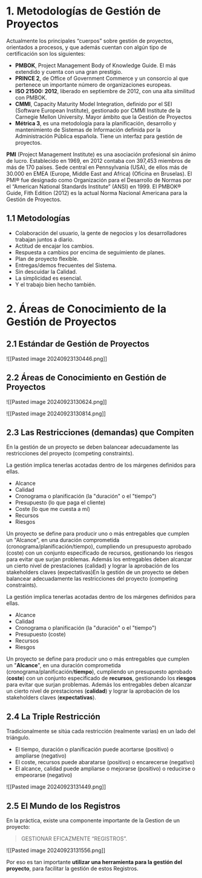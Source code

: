 # 1. Metodologías de Gestión de Proyectos
Actualmente los principales “cuerpos” sobre gestión de proyectos, orientados a procesos, y que además cuentan con algún tipo de certificación son los siguientes:
- **PMBOK**, Project Management Body of Knowledge Guide. El más extendido y cuenta con una gran prestigio.
- **PRINCE 2**, de Office of Government Commerce y un consorcio al que pertenece un importante número de organizaciones europeas.
- **ISO 21500: 2012**, liberado en septiembre de 2012, con una alta similitud con PMBOK.
- **CMMI**, Capacity Maturity Model Integration, definido por el SEI (Software European Institute), gestionado por CMMI Institute de la Carnegie Mellon University. Mayor ámbito que la Gestión de Proyectos
- **Métrica 3**, es una metodología para la planificación, desarrollo y mantenimiento de Sistemas de Información definida por la Administración Pública española. Tiene un interfaz para gestión de proyectos.

**PMI** (Project Management Institute) es una asociación profesional sin ánimo de lucro. Establecido en 1969, en 2012 contaba con 397,453 miembros de más de
170 países. Sede central en Pennsylvania (USA), de ellos más de 30.000 en EMEA (Europe, Middle East and Africa) (Oficina en Bruselas). El PMI® fue designado como Organización para el Desarrollo de Normas por el “American National Standards Institute” (ANSI) en 1999. El PMBOK® Guide, Fith Edition (2012) es la actual Norma Nacional Americana para la Gestión de Proyectos.

## 1.1 Metodologías 
- Colaboración del usuario, la gente de negocios y los desarrolladores trabajan juntos a diario.
- Actitud de encajar los cambios.
- Respuesta a cambios por encima de seguimiento de planes.
- Plan de proyecto flexible.
- Entregas/demos frecuentes del Sistema.
- Sin descuidar la Calidad.
- La simplicidad es esencial.
- Y el trabajo bien hecho también.

# 2. Áreas de Conocimiento de la Gestión de Proyectos
## 2.1 Estándar de Gestión de Proyectos

![[Pasted image 20240923130446.png]]

## 2.2 Áreas de Conocimiento en Gestión de Proyectos

![[Pasted image 20240923130624.png]]

![[Pasted image 20240923130814.png]]

## 2.3 Las Restricciones (demandas) que Compiten
En la gestión de un proyecto se deben balancear adecuadamente las restricciones del proyecto (competing constraints).

La gestión implica tenerlas acotadas dentro de los márgenes definidos para ellas.
- Alcance
- Calidad
- Cronograma o planificación (la "duración" o el "tiempo")
- Presupuesto (lo que paga el cliente)
- Coste (lo que me cuesta a mí)
- Recursos
- Riesgos

Un proyecto se define para producir uno o más entregables que cumplen un "Alcance", en una duración comprometida (cronograma/planificación/tiempo), cumpliendo un presupuesto aprobado (coste) con un conjunto especificado de recursos, gestionando los riesgos para evitar que surjan problemas. Además los entregables deben alcanzar un cierto nivel de prestaciones (calidad) y lograr la aprobación de los stakeholders claves (expectativas)En la gestión de un proyecto se deben balancear adecuadamente las restricciones del proyecto (competing constraints).

La gestión implica tenerlas acotadas dentro de los márgenes definidos para ellas.
- Alcance
- Calidad
- Cronograma o planificación (la "duración" o el "tiempo")
- Presupuesto (coste)
- Recursos
- Riesgos 

Un proyecto se define para producir uno o más entregables que cumplen un "**Alcance**", en una duración comprometida (cronograma/planificación/**tiempo**), cumpliendo un presupuesto aprobado (**coste**) con un conjunto especificado de **recursos**, gestionando los **riesgos** para evitar que surjan problemas. Además los entregables deben alcanzar un cierto nivel de prestaciones (**calidad**) y lograr la aprobación de los stakeholders claves (**expectativas**).

## 2.4 La Triple Restricción
Tradicionalmente se sitúa cada restricción (realmente varias) en un lado del triángulo.
- El tiempo, duración o planificación puede acortarse (positivo) o ampliarse (negativo)
- El coste, recursos puede abaratarse (positivo) o encarecerse (negativo)
- El alcance, calidad puede ampliarse o mejorarse (positivo) o reducirse o empeorarse (negativo)

![[Pasted image 20240923131449.png]]

## 2.5 El Mundo de los Registros
En la práctica, existe una componente importante de la Gestion de un proyecto:

> GESTIONAR EFICAZMENTE “REGISTROS”.

![[Pasted image 20240923131556.png]]

Por eso es tan importante **utilizar una herramienta para la gestión del proyecto**, para facilitar la gestión de estos Registros.